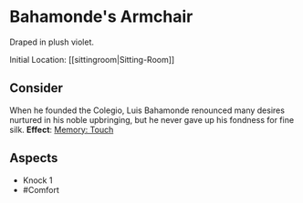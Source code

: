 # Bahamonde's Armchair
Draped in plush violet.

Initial Location: [[sittingroom|Sitting-Room]]
## Consider
When he founded the Colegio, Luis Bahamonde renounced many desires nurtured in his noble upbringing, but he never gave up his fondness for fine silk.
**Effect**: [Memory: Touch](https://uadaf.theevilroot.xyz/rowenarium/element/mem.touch)
## Aspects
- Knock 1
- #Comfort
